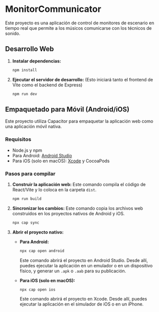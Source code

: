# MonitorCommunicator

Este proyecto es una aplicación de control de monitores de escenario en tiempo real que permite a los músicos comunicarse con los técnicos de sonido.

## Desarrollo Web

1.  **Instalar dependencias:**
    ```sh
    npm install
    ```

2.  **Ejecutar el servidor de desarrollo:**
    (Esto iniciará tanto el frontend de Vite como el backend de Express)
    ```sh
    npm run dev
    ```

## Empaquetado para Móvil (Android/iOS)

Este proyecto utiliza Capacitor para empaquetar la aplicación web como una aplicación móvil nativa.

### Requisitos

*   Node.js y npm
*   Para Android: [Android Studio](https://developer.android.com/studio)
*   Para iOS (solo en macOS): [Xcode](https://developer.apple.com/xcode/) y CocoaPods

### Pasos para compilar

1.  **Construir la aplicación web:**
    Este comando compila el código de React/Vite y lo coloca en la carpeta `dist`.
    ```sh
    npm run build
    ```

2.  **Sincronizar los cambios:**
    Este comando copia los archivos web construidos en los proyectos nativos de Android y iOS.
    ```sh
    npx cap sync
    ```

3.  **Abrir el proyecto nativo:**

    *   **Para Android:**
        ```sh
        npx cap open android
        ```
        Este comando abrirá el proyecto en Android Studio. Desde allí, puedes ejecutar la aplicación en un emulador o en un dispositivo físico, y generar un `.apk` o `.aab` para su publicación.

    *   **Para iOS (solo en macOS):**
        ```sh
        npx cap open ios
        ```
        Este comando abrirá el proyecto en Xcode. Desde allí, puedes ejecutar la aplicación en el simulador de iOS o en un iPhone.
